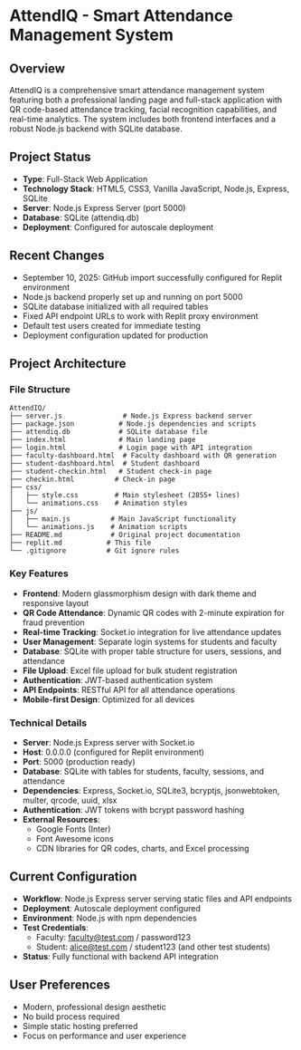 # AttendIQ - Smart Attendance Management System

## Overview
AttendIQ is a comprehensive smart attendance management system featuring both a professional landing page and full-stack application with QR code-based attendance tracking, facial recognition capabilities, and real-time analytics. The system includes both frontend interfaces and a robust Node.js backend with SQLite database.

## Project Status
- **Type**: Full-Stack Web Application
- **Technology Stack**: HTML5, CSS3, Vanilla JavaScript, Node.js, Express, SQLite
- **Server**: Node.js Express Server (port 5000)
- **Database**: SQLite (attendiq.db)
- **Deployment**: Configured for autoscale deployment

## Recent Changes
- September 10, 2025: GitHub import successfully configured for Replit environment
- Node.js backend properly set up and running on port 5000
- SQLite database initialized with all required tables
- Fixed API endpoint URLs to work with Replit proxy environment
- Default test users created for immediate testing
- Deployment configuration updated for production

## Project Architecture
### File Structure
```
AttendIQ/
├── server.js               # Node.js Express backend server
├── package.json           # Node.js dependencies and scripts
├── attendiq.db            # SQLite database file
├── index.html             # Main landing page
├── login.html             # Login page with API integration
├── faculty-dashboard.html  # Faculty dashboard with QR generation
├── student-dashboard.html  # Student dashboard
├── student-checkin.html   # Student check-in page
├── checkin.html          # Check-in page
├── css/
│   ├── style.css         # Main stylesheet (2855+ lines)
│   └── animations.css    # Animation styles
├── js/
│   ├── main.js          # Main JavaScript functionality
│   └── animations.js    # Animation scripts
├── README.md            # Original project documentation
├── replit.md           # This file
└── .gitignore          # Git ignore rules
```

### Key Features
- **Frontend**: Modern glassmorphism design with dark theme and responsive layout
- **QR Code Attendance**: Dynamic QR codes with 2-minute expiration for fraud prevention
- **Real-time Tracking**: Socket.io integration for live attendance updates
- **User Management**: Separate login systems for students and faculty
- **Database**: SQLite with proper table structure for users, sessions, and attendance
- **File Upload**: Excel file upload for bulk student registration
- **Authentication**: JWT-based authentication system
- **API Endpoints**: RESTful API for all attendance operations
- **Mobile-first Design**: Optimized for all devices

### Technical Details
- **Server**: Node.js Express server with Socket.io
- **Host**: 0.0.0.0 (configured for Replit environment)
- **Port**: 5000 (production ready)
- **Database**: SQLite with tables for students, faculty, sessions, and attendance
- **Dependencies**: Express, Socket.io, SQLite3, bcryptjs, jsonwebtoken, multer, qrcode, uuid, xlsx
- **Authentication**: JWT tokens with bcrypt password hashing
- **External Resources**: 
  - Google Fonts (Inter)
  - Font Awesome icons
  - CDN libraries for QR codes, charts, and Excel processing

## Current Configuration
- **Workflow**: Node.js Express server serving static files and API endpoints
- **Deployment**: Autoscale deployment configured
- **Environment**: Node.js with npm dependencies
- **Test Credentials**: 
  - Faculty: faculty@test.com / password123
  - Student: alice@test.com / student123 (and other test students)
- **Status**: Fully functional with backend API integration

## User Preferences
- Modern, professional design aesthetic
- No build process required
- Simple static hosting preferred
- Focus on performance and user experience
